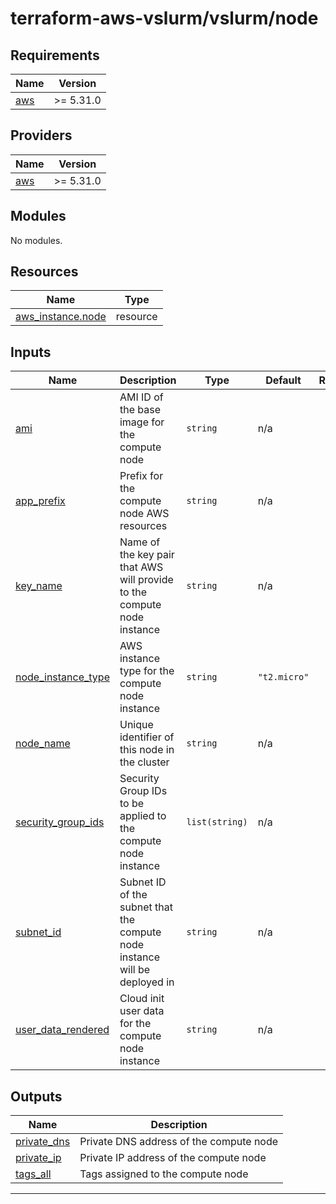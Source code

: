 # terraform-aws-vslurm/vslurm/node

<!-- BEGIN_TF_DOCS -->
## Requirements

| Name | Version |
|------|---------|
| <a name="requirement_aws"></a> [aws](#requirement\_aws) | >= 5.31.0 |

## Providers

| Name | Version |
|------|---------|
| <a name="provider_aws"></a> [aws](#provider\_aws) | >= 5.31.0 |

## Modules

No modules.

## Resources

| Name | Type |
|------|------|
| [aws_instance.node](https://registry.terraform.io/providers/hashicorp/aws/latest/docs/resources/instance) | resource |

## Inputs

| Name | Description | Type | Default | Required |
|------|-------------|------|---------|:--------:|
| <a name="input_ami"></a> [ami](#input\_ami) | AMI ID of the base image for the compute node | `string` | n/a | yes |
| <a name="input_app_prefix"></a> [app\_prefix](#input\_app\_prefix) | Prefix for the compute node AWS resources | `string` | n/a | yes |
| <a name="input_key_name"></a> [key\_name](#input\_key\_name) | Name of the key pair that AWS will provide to the compute node instance | `string` | n/a | yes |
| <a name="input_node_instance_type"></a> [node\_instance\_type](#input\_node\_instance\_type) | AWS instance type for the compute node instance | `string` | `"t2.micro"` | no |
| <a name="input_node_name"></a> [node\_name](#input\_node\_name) | Unique identifier of this node in the cluster | `string` | n/a | yes |
| <a name="input_security_group_ids"></a> [security\_group\_ids](#input\_security\_group\_ids) | Security Group IDs to be applied to the compute node instance | `list(string)` | n/a | yes |
| <a name="input_subnet_id"></a> [subnet\_id](#input\_subnet\_id) | Subnet ID of the subnet that the compute node instance will be deployed in | `string` | n/a | yes |
| <a name="input_user_data_rendered"></a> [user\_data\_rendered](#input\_user\_data\_rendered) | Cloud init user data for the compute node instance | `string` | n/a | yes |

## Outputs

| Name | Description |
|------|-------------|
| <a name="output_private_dns"></a> [private\_dns](#output\_private\_dns) | Private DNS address of the compute node |
| <a name="output_private_ip"></a> [private\_ip](#output\_private\_ip) | Private IP address of the compute node |
| <a name="output_tags_all"></a> [tags\_all](#output\_tags\_all) | Tags assigned to the compute node |

---
<!-- END_TF_DOCS -->
